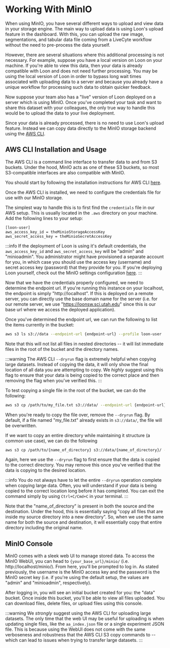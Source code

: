 # Working With MinIO

When using MinIO, you have several different ways to upload and view data in your storage engine. The main way to upload data is using Loon's upload feature in the dashboard. With this, you can upload the raw image, segmentations, and tabular data file coming from a LiveCyte workflow without the need to pre-process the data yourself.

However, there are several situations where this additional processing is not necessary. For example, suppose you have a local version on Loon on your machine. If you're able to view this data, then your data is already compatible with Loon and does not need further processing. You may be using the local version of Loon in order to bypass long wait times associated with uploading data to a server and because you already have a unique workflow for processing such data to obtain quicker feedback.

Now suppose your team also has a "live" version of Loon deployed on a server which is using MinIO. Once you've completed your task and want to share this dataset with your colleagues, the only true way to handle this would be to upload the data to your live deployment. 

Since your data is already processed, there is no need to use Loon's upload feature. Instead we can copy data directly to the MinIO storage backend using the [AWS CLI](https://aws.amazon.com/cli/).


## AWS CLI Installation and Usage

The AWS CLI is a command line interface to transfer data to and from S3 buckets. Under the hood, MinIO acts as one of these S3 buckets, so most S3-compatible interfaces are also compatible with MinIO.

You should start by following the installation instructions for AWS CLI [here](https://docs.aws.amazon.com/cli/latest/userguide/cli-chap-getting-started.html).

Once the AWS CLI is installed, we need to configure the credentials file for use with our MinIO storage.

The simplest way to handle this is to first find the `credentials` file in our AWS setup. This is usually located in the `.aws` directory on your machine. Add the following lines to your setup:

```
[loon-user]
aws_access_key_id = theMinioStorageAccessKey
aws_secret_access_key = theMinioSecretAccessKey
```

:::info
If the deployment of Loon is using it's default credentials, the `aws_access_key_id` and `aws_secret_access_key` will be "admin" and "minioadmin". You administrator might have provisioned a separate account for you, in which case you should use the access key (username) and secret access key (password) that they provide for you. If you're deploying Loon yourself, check out the MinIO settings configuration [here](../loon-for-developers/building-loon.md#minio-settings).
:::


Now that we have the credentials properly configured, we need to determine the endpoint url. If you're running this instance on your localhost, the endpoint is simply "http://localhost". If this is deployed on a remote server, you can directly use the base domain name for the server (i.e. for our remote server, we use "https://loonsw.sci.utah.edu" since this is our base url where we access the deployed application).

Once you've determined the endpoint url, we can run the following to list the items currently in the bucket:

```bash
aws s3 ls s3://data --endpoint-url {endpoint-url} --profile loon-user
```

Note that this will not list all files in nested directories -- it will list immediate files in the root of the bucket and the directory names.

:::warning
The AWS CLI `--dryrun` flag is extremely helpful when copying large datasets. Instead of copying the data, it will only show the final location of all data you are attempting to copy. We _highly_ suggest using this flag to ensure that your data is being copied to the correct place and then removing the flag when you've verified this.
:::

To test copying a single file in the root of the bucket, we can do the following:

```bash
aws s3 cp /path/to/my_file.txt s3://data/ --endpoint-url {endpoint-url} --profile loon-user --dryrun
```

When you're ready to copy the file over, remove the `--dryrun` flag. By default, if a file named "my_file.txt" already exists in `s3://data/`, the file will be overwritten.

If we want to copy an entire directory while maintaining it structure (a common use case), we can do the following

```bash
aws s3 cp /path/to/{name_of_directory} s3://data/{name_of_directory}/ --recursive  --endpoint-url {endpoint-url} --profile loon-user --dryrun
```

Again, here we use the `--dryrun` flag to first ensure that the data is copied to the correct directory. You may remove this once you've verified that the data is copying to the desired location.

:::info
You do not always have to let the entire `--dryrun` operation complete when copying large data. Often, you will understand if your data is being copied to the correct location long before it has completed. You can exit the command simply by using `Ctrl+C/Cmd+C` in your terminal.
:::

Note that the "name_of_directory" is present in both the source and the destination. Under the hood, this is essentially saying "copy all files that are inside my source directory into a new directory". So, when we use the same name for both the source and destination, it will essentially copy that entire directory including the original name.


## MinIO Console

MinIO comes with a sleek web UI to manage stored data. To access the MinIO WebUI, you can head to `{your_base_url}/minio/` (i.e. http://localhost/minio/). From here, you'll be prompted to log in. As stated previously, the username is the MinIO access key and the password is the MinIO secret key (i.e. if you're using the default setup, the values are "admin" and "minioadmin", respectively).

After logging in, you will see an initial bucket created for you: the "data" bucket. Once inside this bucket, you'll be able to view all files uploaded. You can download files, delete files, or upload files using this console.

:::warning
We _strongly_ suggest using the AWS CLI for uploading large datasets. The only time that the web UI may be useful for uploading is when updating single files, like the `aa_index.json` file or a single experiment JSON file. This is because using the WebUI does not come with the same verboseness and robustness that the AWS CLI S3 copy commands to -- which can lead to issues when trying to transfer large datasets.
:::
